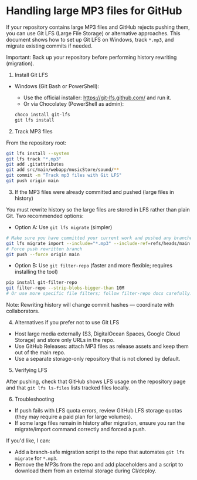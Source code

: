 # Handling large MP3 files for GitHub

If your repository contains large MP3 files and GitHub rejects pushing them, you can use Git LFS (Large File Storage) or alternative approaches. This document shows how to set up Git LFS on Windows, track `*.mp3`, and migrate existing commits if needed.

Important: Back up your repository before performing history rewriting (migration).

1. Install Git LFS

- Windows (Git Bash or PowerShell):

  - Use the official installer: https://git-lfs.github.com/ and run it.
  - Or via Chocolatey (PowerShell as admin):

  ```powershell
  choco install git-lfs
  git lfs install
  ```

2. Track MP3 files

From the repository root:

```bash
git lfs install --system
git lfs track "*.mp3"
git add .gitattributes
git add src/main/webapp/musicStore/sound/**
git commit -m "Track mp3 files with Git LFS"
git push origin main
```

3. If the MP3 files were already committed and pushed (large files in history)

You must rewrite history so the large files are stored in LFS rather than plain Git. Two recommended options:

- Option A: Use `git lfs migrate` (simpler)

```bash
# Make sure you have committed your current work and pushed any branches you need to preserve.
git lfs migrate import --include="*.mp3" --include-ref=refs/heads/main
# Force push rewritten branch
git push --force origin main
```

- Option B: Use `git filter-repo` (faster and more flexible; requires installing the tool)

```bash
pip install git-filter-repo
git filter-repo --strip-blobs-bigger-than 10M
# Or use more specific file filters; follow filter-repo docs carefully.
```

Note: Rewriting history will change commit hashes — coordinate with collaborators.

4. Alternatives if you prefer not to use Git LFS

- Host large media externally (S3, DigitalOcean Spaces, Google Cloud Storage) and store only URLs in the repo.
- Use GitHub Releases: attach MP3 files as release assets and keep them out of the main repo.
- Use a separate storage-only repository that is not cloned by default.

5. Verifying LFS

After pushing, check that GitHub shows LFS usage on the repository page and that `git lfs ls-files` lists tracked files locally.

6. Troubleshooting

- If push fails with LFS quota errors, review GitHub LFS storage quotas (they may require a paid plan for large volumes).
- If some large files remain in history after migration, ensure you ran the migrate/import command correctly and forced a push.

If you'd like, I can:

- Add a branch-safe migration script to the repo that automates `git lfs migrate` for `*.mp3`.
- Remove the MP3s from the repo and add placeholders and a script to download them from an external storage during CI/deploy.
